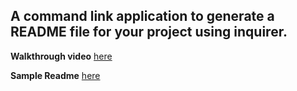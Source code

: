 ## A command link application to generate a README file for your project using inquirer.

**Walkthrough video** [here](https://github.com/helloam/READMEgenerator/blob/master/READMEGenerator_screencapture.mov)

**Sample Readme** [here](https://github.com/helloam/READMEgenerator/blob/master/samplereadme.png)

